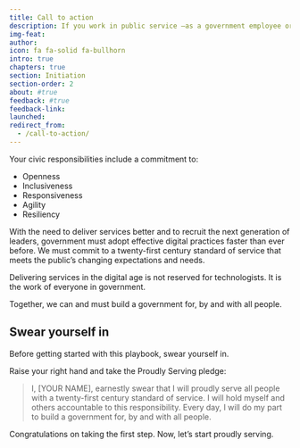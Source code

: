 ```yaml
---
title: Call to action
description: If you work in public service —as a government employee or private sector partner— society relies on you.
img-feat: 
author: 
icon: fa fa-solid fa-bullhorn
intro: true
chapters: true
section: Initiation
section-order: 2
about: #true
feedback: #true
feedback-link: 
launched: 
redirect_from:
  - /call-to-action/
---
```


Your civic responsibilities include a commitment to:

* Openness
* Inclusiveness
* Responsiveness
* Agility
* Resiliency

With the need to deliver services better and to recruit the next generation of leaders, government must adopt effective digital practices faster than ever before. We must commit to a twenty-first century standard of service that meets the public’s changing expectations and needs.

Delivering services in the digital age is not reserved for technologists. It is the work of everyone in government.

Together, we can and must build a government for, by and with all people.

## Swear yourself in

Before getting started with this playbook, swear yourself in.

Raise your right hand and take the Proudly Serving pledge:

> I, [YOUR NAME], earnestly swear that I will proudly serve all people with a twenty-first century standard of service. I will hold myself and others accountable to this responsibility. Every day, I will do my part to build a government for, by and with all people.

Congratulations on taking the first step. Now, let’s start proudly serving.